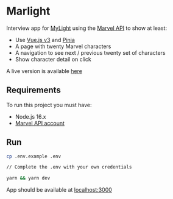 # Marlight

Interview app for [MyLight](https://www.mylight-systems.com) using the [Marvel API](https://developer.marvel.com) to show at least:

- Use [Vue.js v3](https://vuejs.org) and [Pinia](https://pinia.vuejs.org)
- A page with twenty Marvel characters
- A navigation to see next / previous twenty set of characters
- Show character detail on click

A live version is available [here](https://marlight.vercel.app/)

## Requirements

To run this project you must have:

- Node.js 16.x
- [Marvel API account](https://developer.marvel.com)

## Run

```bash
cp .env.example .env

// Complete the .env with your own credentials

yarn && yarn dev
```

App should be available at [localhost:3000](http://localhost:3000)
